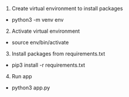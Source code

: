 1) Create virtual environment to install packages
- python3 -m venv env

2) Activate virtual environment
- source env/bin/activate

3) Install packages from requirements.txt
- pip3 install -r requirements.txt

4) Run app
- python3 app.py